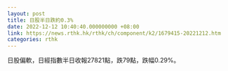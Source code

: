 ```yaml
---
layout: post
title: 日股半日跌約0.3%
date: 2022-12-12 10:40:40.000000000 +08:00
link: https://news.rthk.hk/rthk/ch/component/k2/1679415-20221212.htm
categories: rthk
---
```


日股偏軟，日經指數半日收報27821點，跌79點，跌幅0.29%。
